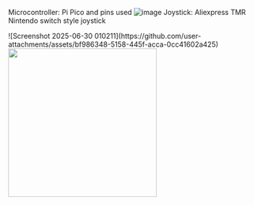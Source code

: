 Microcontroller: Pi Pico and pins used
<picture>
![image](https://github.com/user-attachments/assets/d5c09dd5-5870-49c5-af64-c63cd70dd36a)
</picture>
Joystick: Aliexpress TMR Nintendo switch style joystick

<picture>
![Screenshot 2025-06-30 010211](https://github.com/user-attachments/assets/bf986348-5158-445f-acca-0cc41602a425)
</picture>
<picture>
<img src="https://github.com/user-attachments/assets/09c3ba0c-979f-4511-b104-186558ca0a61" width="300">
</picture>





